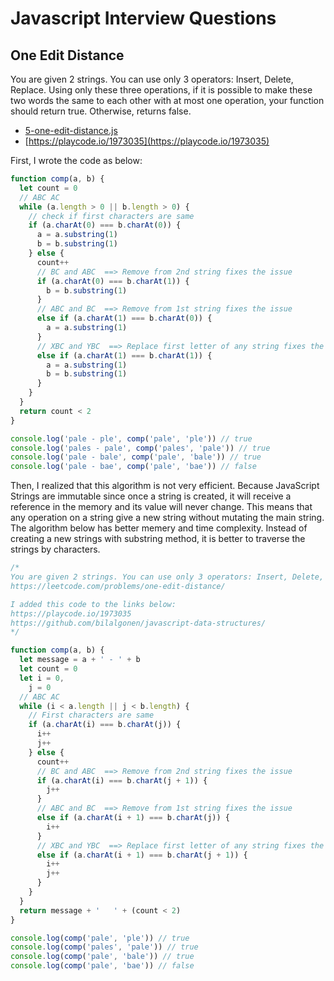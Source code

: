 # Javascript Interview Questions

## One Edit Distance

You are given 2 strings. You can use only 3 operators: Insert, Delete, Replace. Using only these three operations, if it is possible to make these two words the same to each other with at most one operation, your function should return true. Otherwise, returns false.

- [5-one-edit-distance.js](5-one-edit-distance.js)
- [https://playcode.io/1973035](https://playcode.io/1973035)

First, I wrote the code as below:

```javascript
function comp(a, b) {
  let count = 0
  // ABC AC
  while (a.length > 0 || b.length > 0) {
    // check if first characters are same
    if (a.charAt(0) === b.charAt(0)) {
      a = a.substring(1)
      b = b.substring(1)
    } else {
      count++
      // BC and ABC  ==> Remove from 2nd string fixes the issue
      if (a.charAt(0) === b.charAt(1)) {
        b = b.substring(1)
      }
      // ABC and BC  ==> Remove from 1st string fixes the issue
      else if (a.charAt(1) === b.charAt(0)) {
        a = a.substring(1)
      }
      // XBC and YBC  ==> Replace first letter of any string fixes the issue
      else if (a.charAt(1) === b.charAt(1)) {
        a = a.substring(1)
        b = b.substring(1)
      }
    }
  }
  return count < 2
}

console.log('pale - ple', comp('pale', 'ple')) // true
console.log('pales - pale', comp('pales', 'pale')) // true
console.log('pale - bale', comp('pale', 'bale')) // true
console.log('pale - bae', comp('pale', 'bae')) // false
```

Then, I realized that this algorithm is not very efficient. Because JavaScript Strings are immutable since once a string is created, it will receive a reference in the memory and its value will never change. This means that any operation on a string give a new string without mutating the main string. The algorithm below has better memery and time complexity. Instead of creating a new strings with substring method, it is better to traverse the strings by characters.

```javascript
/*
You are given 2 strings. You can use only 3 operators: Insert, Delete, Replace. Using only these three operations, if it is possible to make these two words the same to each other with at most one operation, your function should return true. Otherwise, returns false.
https://leetcode.com/problems/one-edit-distance/

I added this code to the links below:
https://playcode.io/1973035
https://github.com/bilalgonen/javascript-data-structures/
*/

function comp(a, b) {
  let message = a + ' - ' + b
  let count = 0
  let i = 0,
    j = 0
  // ABC AC
  while (i < a.length || j < b.length) {
    // First characters are same
    if (a.charAt(i) === b.charAt(j)) {
      i++
      j++
    } else {
      count++
      // BC and ABC  ==> Remove from 2nd string fixes the issue
      if (a.charAt(i) === b.charAt(j + 1)) {
        j++
      }
      // ABC and BC  ==> Remove from 1st string fixes the issue
      else if (a.charAt(i + 1) === b.charAt(j)) {
        i++
      }
      // XBC and YBC  ==> Replace first letter of any string fixes the issue
      else if (a.charAt(i + 1) === b.charAt(j + 1)) {
        i++
        j++
      }
    }
  }
  return message + '   ' + (count < 2)
}

console.log(comp('pale', 'ple')) // true
console.log(comp('pales', 'pale')) // true
console.log(comp('pale', 'bale')) // true
console.log(comp('pale', 'bae')) // false
```
